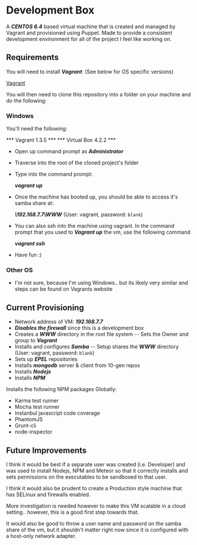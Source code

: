 # Development Box


A ***CENTOS 6.4*** based virtual machine that is created and managed by Vagrant and provisioned using Puppet.
Made to provide a consistent development environment for all of the project I feel like working on.



## Requirements


You will need to install ***Vagrant***: (See below for OS specific versions)

[Vagrant](http://docs.vagrantup.com/v2/getting-started/)

You will then need to clone this repository into a folder on your machine and do the following:


### Windows

You'll need the following:

*** Vagrant 1.3.5 ***
*** Virtual Box 4.2.2 *** 

- Open up command prompt as ***Administrator***
- Traverse into the root of the cloned project's folder
- Type into the command prompt:

    ***vagrant up***
	
- Once the machine has booted up, you should be able to access it's samba share at:

    ***\\192.168.7.7\WWW***  (User: vagrant, password: `blank`)
	
- You can also ssh into the machine using vagrant.  In the command prompt that you used to ***Vagrant up*** the vm, use the following command

    ***vagrant ssh***
	
- Have fun :)

### Other OS

- I'm not sure, because I'm using Windows.. but its likely very similar and steps can be found on Vagrants website



## Current Provisioning


- Network address of VM: ***192.168.7.7***
- ***Disables the firewall*** since this is a development box
- Creates a ***WWW*** directory in the root file system
-- Sets the Owner and group to ***Vagrant***
- Installs and configures ***Samba***
-- Setup shares the ***WWW*** directory (User: vagrant, password: `blank`)
- Sets up ***EPEL*** repositories
- Installs ***mongodb*** server & client from 10-gen repos
- Installs ***Nodejs***
- Installs ***NPM***

Installs the following NPM packages Globally:

- Karma test runner
- Mocha test runner
- Instanbul javascript code coverage
- PhantomJS
- Grunt-cli
- node-inspector


## Future Improvements


I think it would be best if a separate user was created (i.e. Developer) and was used to install Nodejs, NPM and Meteor so that it 
correctly installs and sets permissions on the executables to be sandboxed to that user.  

I think it would also be prudent to create a Production style machine that has SELinux and firewalls enabled.  

More investigation is needed however to make this VM scalable in a cloud setting.. however, this is a good first step towards that.

It would also be good to throw a user name and password on the samba share of the vm, but it shouldn't matter right now since it is configured
with a host-only network adapter.



